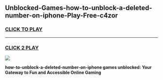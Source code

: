 
## Unblocked-Games-how-to-unblock-a-deleted-number-on-iphone-Play-Free-c4zor
<h3>
<a href="https://premium76.site?title=how-to-unblock-a-deleted-number-on-iphone&ref=20M">CLICK TO PLAY</a></h3>
<hr>

<h3>
<a href="https://premium76.site?title=how-to-unblock-a-deleted-number-on-iphone&ref=20M">CLICK 2 PLAY</a>
  
</h3>

<a href="https://premium76.site?title=how-to-unblock-a-deleted-number-on-iphone&ref=19M"><img src="https://clearcache.store/games.png"></a>


**how-to-unblock-a-deleted-number-on-iphone games unblocked: Your Gateway to Fun and Accessible Online Gaming**
